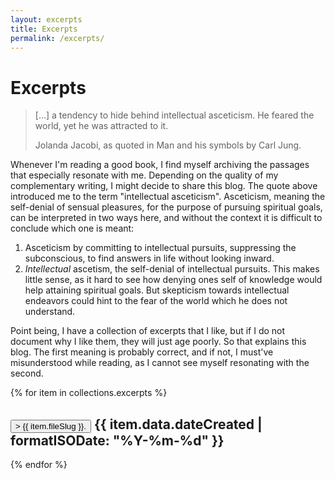```yaml
---
layout: excerpts
title: Excerpts
permalink: /excerpts/
---
```


<h1>Excerpts</h1>

<blockquote>
    <p> [...] a tendency to hide behind intellectual asceticism. He feared the world, yet he was attracted to it. </p>
    <figcaption>Jolanda Jacobi, as quoted in Man and his symbols by Carl Jung.</figcaption>
</blockquote>

Whenever I'm reading a good book, I find myself archiving the passages that especially resonate with me. Depending on the quality of my complementary writing, I might decide to share this blog. The quote above introduced me to the term "intellectual asceticism". Asceticism, meaning the self-denial of sensual pleasures, for the purpose of pursuing spiritual goals, can be interpreted in two ways here, and without the context it is difficult to conclude which one is meant:
1. Asceticism by committing to intellectual pursuits, suppressing the subconscious, to find answers in life without looking inward.
2. *Intellectual* ascetism, the self-denial of intellectual pursuits. This makes little sense, as it hard to see how denying ones self of knowledge would help attaining spiritual goals. But skepticism towards intellectual endeavors could hint to the fear of the world which he does not understand.

Point being, I have a collection of excerpts that I like, but if I do not document why I like them, they will just age poorly. So that explains this blog. The first meaning is probably correct, and if not, I must've misunderstood while reading, as I cannot see myself resonating with the second.

{% for item in collections.excerpts %}
<div>
  <h2>
    <button 
    class="toggle-button"
    id="button-{{ item.fileSlug }}"
    onclick="toggleContent('content-{{ item.fileSlug }}', this)">
        &gt; {{ item.fileSlug }}.
    </button>
    <span class="date">{{ item.data.dateCreated | formatISODate: "%Y-%m-%d" }}</span>
  </h2>
  <div id="content-{{ item.fileSlug }}" style="display: none; margin-left: 20px;">
    {{item.templateContent}}
  </div>
</div>
{% endfor %}
